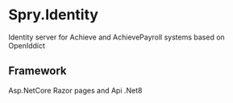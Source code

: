 # Spry.Identity

Identity server for Achieve and AchievePayroll systems based on OpenIddict

## Framework 
Asp.NetCore Razor pages and Api
.Net8